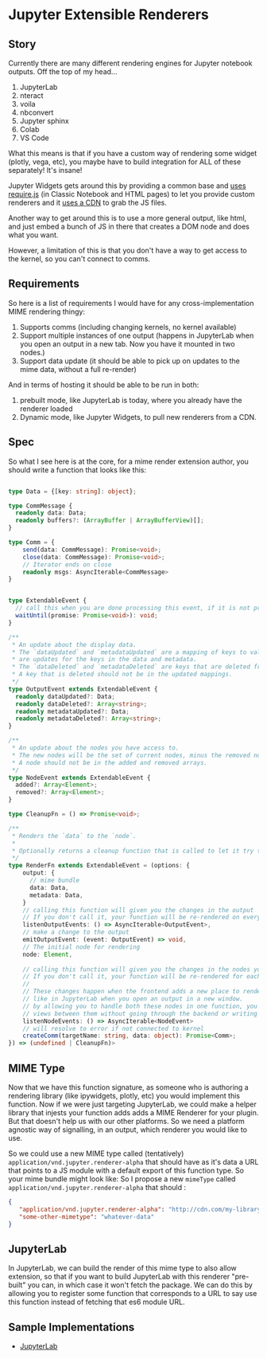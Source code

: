 # Jupyter Extensible Renderers

## Story

Currently there are many different rendering engines for Jupyter notebook outputs. Off the top of my head...


1. JupyterLab
2. nteract
3. voila
4. nbconvert
5. Jupyter sphinx
6. Colab
7. VS Code

What this means is that if you have a custom way of rendering some widget (plotly, vega, etc), you maybe have to build
integration for ALL of these separately! It's insane!

Jupyter Widgets gets around this by providing a common base and [uses require.js](https://ipywidgets.readthedocs.io/en/stable/examples/Widget%20Custom.html) (in Classic Notebook and HTML pages) to let you provide custom renderers and it [uses a CDN](https://github.com/jupyter-widgets/ipywidgets/issues/1627) to grab the JS files.

Another way to get around this is to use a more general output, like html, and just embed a bunch of JS in there that creates a DOM node and does what you want.


However, a limitation of this is that you don't have a way to get access to the kernel, so you can't connect to comms. 

## Requirements

So here is a list of requirements I would have for any cross-implementation MIME rendering thingy:

1. Supports comms (including changing kernels, no kernel available)
2. Support multiple instances of one output (happens in JupyterLab when you open an output in a new tab. Now you have it mounted in two nodes.)
3. Support data update (it should be able to pick up on updates to the mime data, without a full re-render)


And in terms of hosting it should be able to be run in both:

1. prebuilt mode, like JupyterLab is today, where you already have the renderer loaded
2. Dynamic mode, like Jupyter Widgets, to pull new renderers from a CDN.


## Spec

So what I see here is at the core, for a mime render extension author, you should write a function that looks like this:


```typescript

type Data = {[key: string]: object};

type CommMessage {
  readonly data: Data;
  readonly buffers?: (ArrayBuffer | ArrayBufferView)[];
}

type Comm = {
    send(data: CommMessage): Promise<void>;
    close(data: CommMessage): Promise<void>;
    // Iterator ends on close
    readonly msgs: AsyncIterable<CommMessage>
}


type ExtendableEvent {
  // call this when you are done processing this event, if it is not processesd synchronously
  waitUntil(promise: Promise<void>): void;
}

/**
 * An update about the display data.
 * The `dataUpdated` and `metadataUpdated` are a mapping of keys to values which
 * are updates for the keys in the data and metadata.
 * The `dataDeleted` and `metadataDeleted` are keys that are deleted from them.
 * A key that is deleted should not be in the updated mappings.
 */
type OutputEvent extends ExtendableEvent {
  readonly dataUpdated?: Data;
  readonly dataDeleted?: Array<string>;
  readonly metadataUpdated?: Data;
  readonly metadataDeleted?: Array<string>;
}

/**
 * An update about the nodes you have access to.
 * The new nodes will be the set of current nodes, minus the removed nodes, plus the added nodes.
 * A node should not be in the added and removed arrays.
 */
type NodeEvent extends ExtendableEvent {
  added?: Array<Element>;
  removed?: Array<Element>;
}

type CleanupFn = () => Promise<void>;

/**
 * Renders the `data` to the `node`.
 * 
 * Optionally returns a cleanup function that is called to let it try to clean up when it's done rendering.
 */
type RenderFn extends ExtendableEvent = (options: {
    output: {
      // mime bundle
      data: Data,
      metadata: Data,
    }
    // calling this function will given you the changes in the output
    // If you don't call it, your function will be re-rendered on every change with the new output
    listenOutputEvents: () => AsyncIterable<OutputEvent>,
    // make a change to the output
    emitOutputEvent: (event: OutputEvent) => void,
    // The initial node for rendering
    node: Element,
    
    // calling this function will given you the changes in the nodes you should render to.
    // If you don't call it, your function will be re-rendered for each new node.
    //
    // These changes happen when the frontend adds a new place to render this output,
    // like in JupyterLab when you open an output in a new window.
    // by allowing you to handle both these nodes in one function, you can synchronize
    // views between them without going through the backend or writing to globals
    listenNodeEvents: () => AsyncIterable<NodeEvent>
    // will resolve to error if not connected to kernel
    createComm(targetName: string, data: object): Promise<Comm>;
}) => (undefined | CleanupFn)>
```

## MIME Type

Now that we have this function signature, as someone who is authoring a rendering library (like ipywidgets, plotly, etc)
you would implement this function. Now if we were just targeting JupyterLab, we could make a helper library that injests
your function adds adds a MIME Renderer for your plugin. But that doesn't help us with our other platforms. So we need
a platform agnostic way of signalling, in an output, which renderer you would like to use.

So we could use a new MIME type called (tentatively) `application/vnd.jupyter.renderer-alpha` that should have as it's data
a URL that points to a JS module with a default export of this function type. So your mime bundle might look like:
So I propose a new `mimeType` called `application/vnd.jupyter.renderer-alpha` that should :

```json
{
   "application/vnd.jupyter.renderer-alpha": "http://cdn.com/my-library.js",
   "some-other-mimetype": "whatever-data"
}
```

## JupyterLab

In JupyterLab, we can build the render of this mime type to also allow extension, so that if you want to build JupyterLab with this renderer "pre-built" you can,
in which case it won't fetch the package. We can do this by allowing you to register some function that corresponds to a URL to say use this function instead of fetching that es6 module URL.


## Sample Implementations

* [JupyterLab](https://github.com/blois/js-module-renderer)
